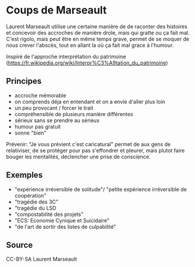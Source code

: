 # Coups de Marseault

Laurent Marseault utilise une certaine manière de de raconter des histoires et concevoir des accroches de manière drole, mais qui gratte ou ça fait mal. C'est rigolo, mais peut être en même temps grave, permet de se moquer de nous crever l'abscès, tout en allant la où ça fait mal grace à l'humour.


Inspiré de l'approche interprétation du patrimoine (https://fr.wikipedia.org/wiki/Interpr%C3%A9tation_du_patrimoine)

## Principes

- accroche mémorable
- on comprends déja en entendant et on a envie d'aller plus loin
- un peu provocant / forcer le trait
- compréhensible de plusieurs manière différentes
- sérieux sans se prendre au sérieux
- humour pas gratuit 
- sonne "bien"

Prévenir: "Je vous prévient c'est caricatural" permet de aux gens de relativiser, de se protéger pour pas s'effondrer et pleurer, mais plutot faire bouger les mentalités, déclencher une prise de conscience.

## Exemples

- "expérience irréversible de solitude"/ "petite expérience irréversible de coopération"
- "tragédie des 3C"
- "tragédie du LSD
- "compostabilité des projets"
- "ECS: Economie Cynique et Suicidaire"
- "de l'art de sortir des listes de culpabilité"

## Source 

CC-BY-SA
Laurent Marseault 
